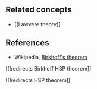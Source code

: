 
## Related concepts

* [[Lawvere theory]]

## References

* Wikipedia, <a href="https://en.wikipedia.org/wiki/Variety_(universal_algebra)#Birkhoff.27s_theorem">Birkhoff's theorem</a>

[[!redirects Birkhoff HSP theorem]]

[[!redirects HSP theorem]]


